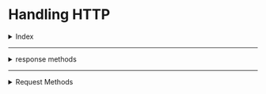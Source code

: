 # Handling HTTP

<details>
<summary>Index</summary>

## Index
* Response Methods
* Request Methods
</details>

---

<details>
<summary>response methods</summary>

## response methods
* send
* sendStatus
* sendFile

```js
// 01 send -> send some data -> response.send(data);
app.get("/data", (request, response) => {
    const data = {
        name: "Ande Praveen",
        age: 28
    }
   response.send(data);
})

// 02 sendStatus -> send status code -> response.status(code);
app.get("/status", (request, response) => {
    response.sendStatus(200);
})

// 03 sendFile -> sending a File -> response.sendFile(PATH, {root: __dirname });
app.get("/file", (request, response) => {
    response.sendFile("./Assets/page.html", {root: __dirname })
})
```

</details>


---

<details>
<summary>Request Methods</summary>

## Request Methods


</details>

